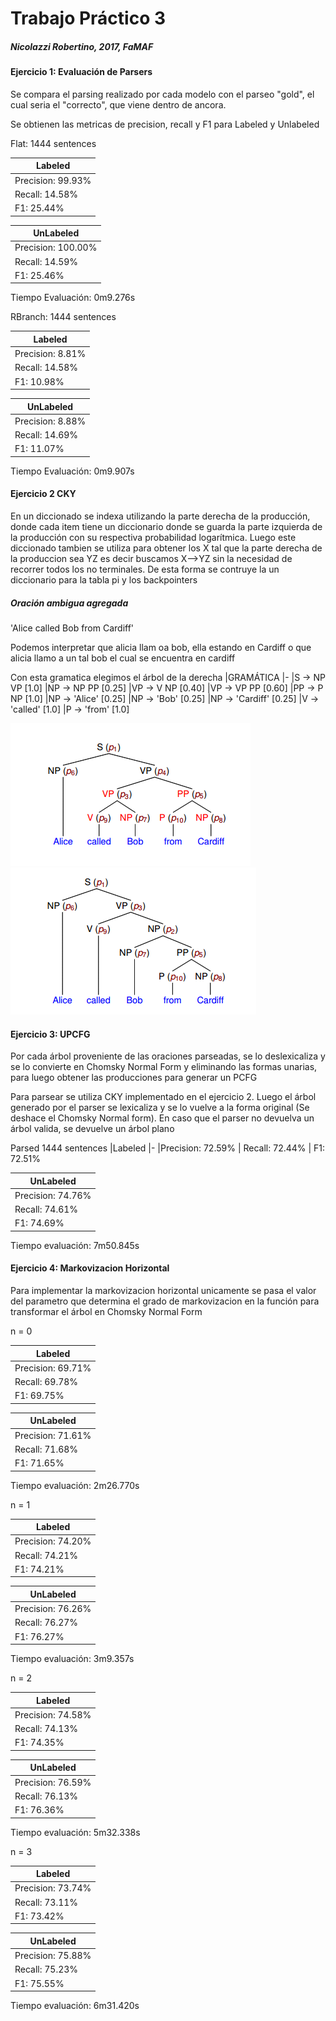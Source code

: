 # Trabajo Práctico 3
##### Nicolazzi Robertino, 2017, FaMAF

#### Ejercicio 1: Evaluación de Parsers

Se compara el parsing realizado por cada modelo con el parseo "gold", el cual seria el "correcto",
que viene dentro de ancora.

Se obtienen las metricas de precision, recall y F1 para Labeled y Unlabeled

Flat: 1444 sentences

|Labeled|
|-------|
|  Precision: 99.93% |
|  Recall: 14.58% |
|  F1: 25.44% |

|UnLabeled|
|------|
|  Precision: 100.00% |
|  Recall: 14.59% |
|  F1: 25.46% |

Tiempo Evaluación: 0m9.276s


RBranch: 1444 sentences

|Labeled
|-
|Precision: 8.81% 
|  Recall: 14.58% 
|  F1: 10.98% 

|UnLabeled
|-
|Precision: 8.88% 
|  Recall: 14.69% 
|  F1: 11.07% 

Tiempo Evaluación:  0m9.907s



#### Ejercicio 2 CKY
En un diccionado se indexa utilizando la parte derecha de la producción, donde cada item tiene un diccionario donde se guarda la parte izquierda de la producción con su respectiva probabilidad logarítmica.
Luego este diccionado tambien se utiliza para obtener los X tal que la parte derecha de la produccion sea YZ es decir buscamos X-->YZ sin la necesidad de recorrer todos los no terminales.
De esta forma se contruye la un diccionario para la tabla pi y los backpointers


##### Oración ambigua agregada
'Alice called Bob from Cardiff'

Podemos interpretar que alicia llam oa bob, ella estando en Cardiff o que alicia llamo a un tal bob el cual se encuentra en cardiff

Con esta gramatica elegimos el árbol de la derecha
|GRAMÁTICA
|-
|S -> NP VP      [1.0]
|NP -> NP PP     [0.25] 
|VP -> V NP      [0.40] 
|VP -> VP PP     [0.60]
|PP -> P NP      [1.0]
|NP -> 'Alice'   [0.25] 
|NP -> 'Bob'     [0.25] 
|NP -> 'Cardiff' [0.25] 
|V -> 'called'   [1.0]
|P -> 'from'     [1.0]

![](arbol1.png)
![](arbol2.png)



#### Ejercicio 3: UPCFG

Por cada árbol proveniente de las oraciones parseadas, se lo deslexicaliza y se lo 
convierte en Chomsky Normal Form y eliminando las formas unarias, para luego obtener las producciones 
para generar un PCFG

Para parsear se utiliza CKY implementado en el ejercicio 2. Luego el árbol generado
por el parser se lexicaliza y se lo vuelve a la forma original (Se deshace el Chomsky Normal form).
En caso que el parser no devuelva un árbol valida, se devuelve un árbol plano

Parsed 1444 sentences
|Labeled
|-
|Precision: 72.59% 
|  Recall: 72.44% 
|  F1: 72.51% 

|UnLabeled
|-
| Precision: 74.76% 
|  Recall: 74.61% 
|  F1: 74.69% 

Tiempo evaluación:  7m50.845s

#### Ejercicio 4: Markovizacion Horizontal

Para implementar la markovizacion horizontal unicamente se pasa el valor del parametro 
que determina el grado de markovizacion en la función para transformar el árbol
en Chomsky Normal Form


n = 0

|Labeled
|-
| Precision: 69.71% 
 | Recall: 69.78% 
 | F1: 69.75% 

|UnLabeled
|-
|Precision: 71.61% 
|  Recall: 71.68% 
|  F1: 71.65% 

Tiempo evaluación:  2m26.770s

n = 1

|Labeled
|-
|Precision: 74.20% 
|  Recall: 74.21% 
|  F1: 74.21% 

|UnLabeled
|-
|Precision: 76.26% 
|  Recall: 76.27% 
|  F1: 76.27% 

Tiempo evaluación: 3m9.357s

n = 2

|Labeled
|-
|Precision: 74.58% 
|  Recall: 74.13% 
|  F1: 74.35% 

|UnLabeled
|-
|Precision: 76.59% 
|  Recall: 76.13% 
|  F1: 76.36% 

Tiempo evaluación:  5m32.338s

n = 3

|Labeled
|-
|Precision: 73.74% 
|  Recall: 73.11% 
|  F1: 73.42% 

|UnLabeled
|-
|Precision: 75.88% 
|  Recall: 75.23% 
|  F1: 75.55% 

Tiempo evaluación:  6m31.420s


